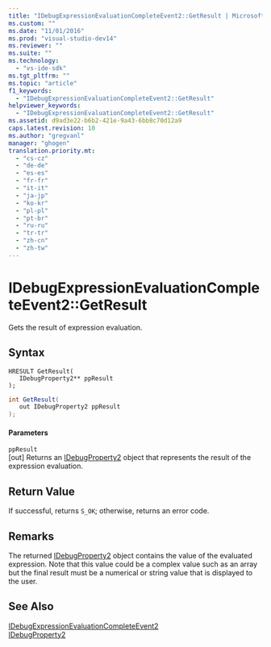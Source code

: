 ```yaml
---
title: "IDebugExpressionEvaluationCompleteEvent2::GetResult | Microsoft Docs"
ms.custom: ""
ms.date: "11/01/2016"
ms.prod: "visual-studio-dev14"
ms.reviewer: ""
ms.suite: ""
ms.technology: 
  - "vs-ide-sdk"
ms.tgt_pltfrm: ""
ms.topic: "article"
f1_keywords: 
  - "IDebugExpressionEvaluationCompleteEvent2::GetResult"
helpviewer_keywords: 
  - "IDebugExpressionEvaluationCompleteEvent2::GetResult"
ms.assetid: d9ad3e22-b6b2-421e-9a43-6bb8c70d12a9
caps.latest.revision: 10
ms.author: "gregvanl"
manager: "ghogen"
translation.priority.mt: 
  - "cs-cz"
  - "de-de"
  - "es-es"
  - "fr-fr"
  - "it-it"
  - "ja-jp"
  - "ko-kr"
  - "pl-pl"
  - "pt-br"
  - "ru-ru"
  - "tr-tr"
  - "zh-cn"
  - "zh-tw"
---
```

# IDebugExpressionEvaluationCompleteEvent2::GetResult
Gets the result of expression evaluation.  
  
## Syntax  
  
```cpp#  
HRESULT GetResult(   
   IDebugProperty2** ppResult  
);  
```  
  
```c#  
int GetResult(   
   out IDebugProperty2 ppResult  
);  
```  
  
#### Parameters  
 `ppResult`  
 [out] Returns an [IDebugProperty2](../../../extensibility/debugger/reference/idebugproperty2.md) object that represents the result of the expression evaluation.  
  
## Return Value  
 If successful, returns `S_OK`; otherwise, returns an error code.  
  
## Remarks  
 The returned [IDebugProperty2](../../../extensibility/debugger/reference/idebugproperty2.md) object contains the value of the evaluated expression. Note that this value could be a complex value such as an array but the final result must be a numerical or string value that is displayed to the user.  
  
## See Also  
 [IDebugExpressionEvaluationCompleteEvent2](../../../extensibility/debugger/reference/idebugexpressionevaluationcompleteevent2.md)   
 [IDebugProperty2](../../../extensibility/debugger/reference/idebugproperty2.md)